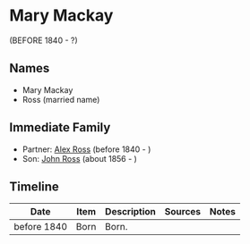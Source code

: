 ﻿---
layout: person
subject_key: i78757487
permalink: /people/i78757487
---

# Mary Mackay
(BEFORE 1840 - ?)

## Names

* Mary Mackay
* Ross (married name)

## Immediate Family

* Partner: [Alex Ross](./@58451451@-alex-ross-b1840-d.md) (before 1840 - )
* Son: [John Ross](./@81395704@-john-ross-b1856-d.md) (about 1856 - )

## Timeline

Date | Item | Description | Sources | Notes
---|---|---|---|---
before 1840 | Born | Born. |  | 

